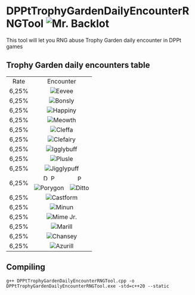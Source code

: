 # DPPtTrophyGardenDailyEncounterRNGTool <img src="https://github.com/Real96/DPPtTrophyGardenDailiyEncounterRNGTool/assets/20956021/06d173e6-95aa-480b-84c6-b5de8358505e" title="Mr. Backlot">
This tool will let you RNG abuse Trophy Garden daily encounter in DPPt games

## Trophy Garden daily encounters table
<table>
  <tr align="center">
    <td>Rate</td>
    <td colspan="2">Encounter</td>
  </tr>
  <tr align="center">
    <td>6,25%</td>
    <td colspan="2"><img src="https://github.com/PokeAPI/sprites/blob/master/sprites/pokemon/versions/generation-viii/icons/133.png" title="Eevee"></td>
  </tr>
  <tr align="center">
    <td>6,25%</td>
    <td colspan="2"><img src="https://github.com/PokeAPI/sprites/blob/master/sprites/pokemon/versions/generation-viii/icons/438.png" title="Bonsly"></td>
  </tr>
  <tr align="center">
    <td>6,25%</td>
    <td colspan="2"><img src="https://github.com/PokeAPI/sprites/blob/master/sprites/pokemon/versions/generation-viii/icons/440.png" title="Happiny"></td>
  </tr>
  <tr align="center">
    <td>6,25%</td>
    <td colspan="2"><img src="https://github.com/PokeAPI/sprites/blob/master/sprites/pokemon/versions/generation-viii/icons/52.png" title="Meowth"></td>
  </tr>
  <tr align="center">
    <td>6,25%</td>
    <td colspan="2"><img src="https://github.com/PokeAPI/sprites/blob/master/sprites/pokemon/versions/generation-viii/icons/173.png" title="Cleffa"></td>
  </tr>
  <tr align="center">
    <td>6,25%</td>
    <td colspan="2"><img src="https://github.com/PokeAPI/sprites/blob/master/sprites/pokemon/versions/generation-viii/icons/35.png" title="Clefairy"></td>
  </tr>
  <tr align="center">
    <td>6,25%</td>
    <td colspan="2"><img src="https://github.com/PokeAPI/sprites/blob/master/sprites/pokemon/versions/generation-viii/icons/174.png" title="Igglybuff"></td>
  </tr>
  <tr align="center">
    <td>6,25%</td>
    <td colspan="2"><img src="https://github.com/PokeAPI/sprites/blob/master/sprites/pokemon/versions/generation-viii/icons/311.png" title="Plusle"></td>
  </tr>
  <tr align="center">
    <td>6,25%</td>
    <td colspan="2"><img src="https://github.com/PokeAPI/sprites/blob/master/sprites/pokemon/versions/generation-viii/icons/39.png" title="Jigglypuff"></td>
  </tr>
  <tr align="center">
    <td rowspan="2">6,25%</td>
    <td><img src="https://github.com/Real96/DPPtHoneyTreeRNGTool/assets/20956021/cae6e50d-5d3b-4beb-bdea-c3bdfae8940a" title="D" width="15">
    <img src="https://github.com/Real96/DPPtHoneyTreeRNGTool/assets/20956021/bbe51f0e-417c-4359-b1c6-3e2e36a4798a" title="P" width="15"></td>
    <td><img src="https://github.com/Real96/DPPtHoneyTreeRNGTool/assets/20956021/a5509f23-652f-4433-90f8-d97b7881802b" title="Pt" width="15"></td>
  </tr>
  <tr align="center">
    <td><img src="https://github.com/PokeAPI/sprites/blob/master/sprites/pokemon/versions/generation-viii/icons/137.png" title="Porygon"></td>
    <td><img src="https://github.com/PokeAPI/sprites/blob/master/sprites/pokemon/versions/generation-viii/icons/132.png" title="Ditto"></td>
  </tr>
  <tr align="center">
    <td>6,25%</td>
    <td colspan="2"><img src="https://github.com/PokeAPI/sprites/blob/master/sprites/pokemon/versions/generation-viii/icons/351.png" title="Castform"></td>
  </tr>
  <tr align="center">
    <td>6,25%</td>
    <td colspan="2"><img src="https://github.com/PokeAPI/sprites/blob/master/sprites/pokemon/versions/generation-viii/icons/312.png" title="Minun"></td>
  </tr>
  <tr align="center">
    <td>6,25%</td>
    <td colspan="2"><img src="https://github.com/PokeAPI/sprites/blob/master/sprites/pokemon/versions/generation-viii/icons/439.png" title="Mime Jr."></td>
  </tr>
  <tr align="center">
    <td>6,25%</td>
    <td colspan="2"><img src="https://github.com/PokeAPI/sprites/blob/master/sprites/pokemon/versions/generation-viii/icons/183.png" title="Marill"></td>
  </tr>
  <tr align="center">
    <td>6,25%</td>
    <td colspan="2"><img src="https://github.com/PokeAPI/sprites/blob/master/sprites/pokemon/versions/generation-viii/icons/113.png" title="Chansey"></td>
  </tr>
  <tr align="center">
    <td>6,25%</td>
    <td colspan="2"><img src="https://github.com/PokeAPI/sprites/blob/master/sprites/pokemon/versions/generation-viii/icons/298.png" title="Azurill"></td>
  </tr>
</table>

## Compiling
```
g++ DPPtTrophyGardenDailyEncounterRNGTool.cpp -o DPPtTrophyGardenDailyEncounterRNGTool.exe -std=c++20 --static
```
